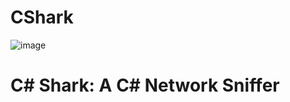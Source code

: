 # CShark
![image](https://github.com/caleb1000/CShark/assets/30327564/13eace11-62ec-4655-ac38-128508d8def1)

# C# Shark: A C# Network Sniffer

